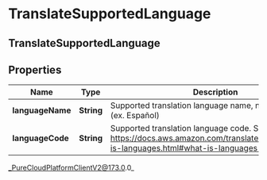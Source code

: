 # TranslateSupportedLanguage

## TranslateSupportedLanguage

## Properties

|Name | Type | Description | Notes|
|------------ | ------------- | ------------- | -------------|
| **languageName** | **String** | Supported translation language name, natively spelled (ex. Español) | |
| **languageCode** | **String** | Supported translation language code. See - https://docs.aws.amazon.com/translate/latest/dg/what-is-languages.html#what-is-languages-supported | |



_PureCloudPlatformClientV2@173.0.0_
